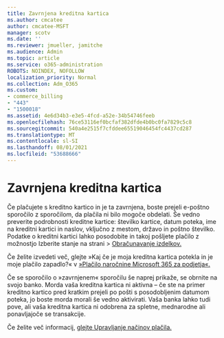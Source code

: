 ```yaml
---
title: Zavrnjena kreditna kartica
ms.author: cmcatee
author: cmcatee-MSFT
manager: scotv
ms.date: ''
ms.reviewer: jmueller, jamitche
ms.audience: Admin
ms.topic: article
ms.service: o365-administration
ROBOTS: NOINDEX, NOFOLLOW
localization_priority: Normal
ms.collection: Adm_O365
ms.custom:
- commerce_billing
- "443"
- "1500018"
ms.assetid: 4e6d34b3-e3e5-4fcd-a52e-34b54746feeb
ms.openlocfilehash: 76ce53116ef0bcfaf382dfde4b0bc0fa7829c5c8
ms.sourcegitcommit: 540a4e2515f7cfddee65519046454fc4437cd287
ms.translationtype: MT
ms.contentlocale: sl-SI
ms.lasthandoff: 08/01/2021
ms.locfileid: "53688666"
---
```

# <a name="declined-credit-card"></a>Zavrnjena kreditna kartica

Če plačujete s kreditno kartico in je ta zavrnjena, boste prejeli e-poštno sporočilo z sporočilom, da plačila ni bilo mogoče obdelati. Še vedno preverite [](https://go.microsoft.com/fwlink/p/?linkid=842054) podrobnosti kreditne kartice: številko kartice, datum poteka, ime na kreditni kartici in naslov, vključno z mestom, državo in poštno številko. Podatke o kreditni kartici lahko posodobite in  takoj pošljete plačilo z možnostjo Izberite stanje na strani  >  [Obračunavanje izdelkov.](https://go.microsoft.com/fwlink/p/?linkid=842054)

Če želite izvedeti več, glejte »Kaj če je moja kreditna kartica potekla in je moje plačilo zapadlo?« v [»Plačilo naročnine Microsoft 365 za podjetja«.](/microsoft-365/commerce/billing-and-payments/pay-for-your-subscription#what-if-my-credit-card-was-declined-and-my-payment-is-past-due)
  
Če se sporočilo o »zavrnjenem« sporočilu še naprej prikaže, se obrnite na svojo banko. Morda vaša kreditna kartica ni aktivna – če ste na primer kreditno kartico pred kratkim prejeli po pošti s posodobljenim datumom poteka, jo boste morda morali še vedno aktivirati. Vaša banka lahko tudi pove, ali vaša kreditna kartica ni odobrena za spletne, mednarodne ali ponavljajoče se transakcije.
  
Če želite več informacij, [glejte Upravljanje načinov plačila.](/microsoft-365/commerce/billing-and-payments/manage-payment-methods)